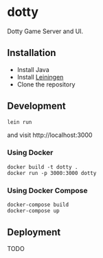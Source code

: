 # dotty

Dotty Game Server and UI.

## Installation

* Install Java
* Install [Leiningen](https://github.com/technomancy/leiningen/wiki/Packaging)
* Clone the repository

## Development

```
lein run
```

and visit http://localhost:3000

### Using Docker

```
docker build -t dotty .
docker run -p 3000:3000 dotty
```

### Using Docker Compose

```
docker-compose build
docker-compose up
```

## Deployment

TODO
